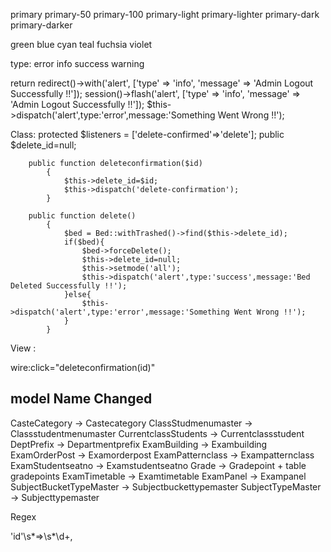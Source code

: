 primary
primary-50
primary-100
primary-light
primary-lighter
primary-dark
primary-darker

green
blue
cyan
teal
fuchsia
violet


type:
error
info
success
warning

return redirect()->with('alert', ['type' => 'info', 'message' => 'Admin Logout Successfully !!']);
session()->flash('alert', ['type' => 'info', 'message' => 'Admin Logout Successfully !!']);
$this->dispatch('alert',type:'error',message:'Something Went Wrong !!');  

Class:
        protected $listeners = ['delete-confirmed'=>'delete'];
        public $delete_id=null;



        public function deleteconfirmation($id)
            {
                $this->delete_id=$id;
                $this->dispatch('delete-confirmation');
            }

        public function delete()
            {
                $bed = Bed::withTrashed()->find($this->delete_id);
                if($bed){
                    $bed->forceDelete();
                    $this->delete_id=null;
                    $this->setmode('all');
                    $this->dispatch('alert',type:'success',message:'Bed Deleted Successfully !!');
                }else{
                    $this->dispatch('alert',type:'error',message:'Something Went Wrong !!');  
                }
            }
View :

wire:click="deleteconfirmation(id)"

## model Name Changed

CasteCategory           ->  Castecategory
ClassStudmenumaster     ->  Classstudentmenumaster
CurrentclassStudents    ->  Currentclassstudent
DeptPrefix              ->  Departmentprefix
ExamBuilding            ->  Exambuilding
ExamOrderPost           ->  Examorderpost
ExamPatternclass        ->  Exampatternclass
ExamStudentseatno       ->  Examstudentseatno
Grade                   ->  Gradepoint   + table gradepoints
ExamTimetable           ->  Examtimetable
ExamPanel               ->  Exampanel
SubjectBucketTypeMaster ->  Subjectbuckettypemaster
SubjectTypeMaster       ->  Subjecttypemaster


Regex 

'id'\s*=>\s*\d+,